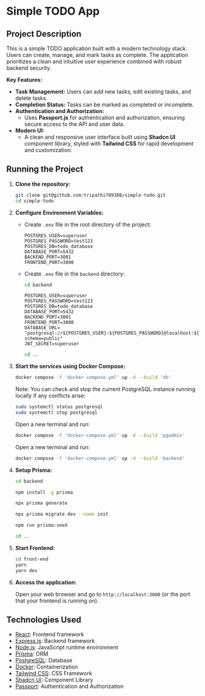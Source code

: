 # Simple TODO App

## Project Description

This is a simple TODO application built with a modern technology stack. Users can create, manage, and mark tasks as complete. The application prioritizes a clean and intuitive user experience combined with robust backend security.

**Key Features:**

*   **Task Management:** Users can add new tasks, edit existing tasks, and delete tasks.
*   **Completion Status:**  Tasks can be marked as completed or incomplete.
*   **Authentication and Authorization:**
    *   Uses **Passport.js** for authentication and authorization, ensuring secure access to the API and user data.
*   **Modern UI:**
    *   A clean and responsive user interface built using **Shadcn UI** component library, styled with **Tailwind CSS** for rapid development and customization.

## Running the Project

1.  **Clone the repository:**

    ```bash
    git clone git@github.com:tripathi789308/simple-todo.git
    cd simple-todo
    ```

2.  **Configure Environment Variables:**

    *   Create `.env` file in the root directory of the project:

        ```
        POSTGRES_USER=superuser
        POSTGRES_PASSWORD=test123
        POSTGRES_DB=todo_database
        DATABASE_PORT=5432
        BACKEND_PORT=3001
        FRONTEND_PORT=3000
        ```

    *   Create `.env` file in the `backend` directory:

        ```bash
        cd backend
        ```

        ```
        POSTGRES_USER=superuser
        POSTGRES_PASSWORD=test123
        POSTGRES_DB=todo_database
        DATABASE_PORT=5432
        BACKEND_PORT=3001
        FRONTEND_PORT=3000
        DATABASE_URL= "postgresql://${POSTGRES_USER}:${POSTGRES_PASSWORD}@localhost:${DATABASE_PORT}/${POSTGRES_DB}?schema=public"
        JWT_SECRET=superuser
        ```

        ```bash
        cd ..
        ```

3.  **Start the services using Docker Compose:**

    ```bash
    docker compose -f 'docker-compose.yml' up -d --build 'db'
    ```

    Note: You can check and stop the current PostgreSQL instance running locally if any conflicts arise:

    ```bash
    sudo systemctl status postgresql
    sudo systemctl stop postgresql
    ```

    Open a new terminal and run:

    ```bash
    docker compose -f 'docker-compose.yml' up -d --build 'pgadmin'
    ```

    Open a new terminal and run:

    ```bash
    docker compose -f 'docker-compose.yml' up -d --build 'backend'
    ```

4.  **Setup Prisma:**

    ```bash
    cd backend
    ```

    ```bash
    npm install -g prisma
    ```

    ```bash
    npx prisma generate
    ```

    ```bash
    npx prisma migrate dev --name init
    ```

    ```bash
    npm run prisma:seed
    ```

    ```bash
    cd ..
    ```

5.  **Start Frontend:**

    ```bash
    cd front-end
    yarn
    yarn dev
    ```

6.  **Access the application:**

    Open your web browser and go to `http://localhost:3000` (or the port that your frontend is running on).

## Technologies Used

*   [React](https://reactjs.org/): Frontend framework
*   [Express.js](https://expressjs.com/): Backend framework
*   [Node.js](https://nodejs.org/): JavaScript runtime environment
*   [Prisma](https://www.prisma.io/): ORM
*   [PostgreSQL](https://www.postgresql.org/): Database
*   [Docker](https://www.docker.com/): Containerization
*   [Tailwind CSS](https://tailwindcss.com/): CSS Framework
*   [Shadcn UI](https://ui.shadcn.com/): Component Library
*   [Passport](http://www.passportjs.org/): Authentication and Authorization
